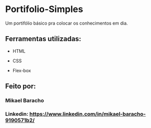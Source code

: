 # Portifolio-Simples
Um portifólio básico pra colocar os conhecimentos em dia.

## Ferramentas utilizadas:

* HTML

* CSS

* Flex-box

## Feito por:

### Mikael Baracho

### Linkedin: https://www.linkedin.com/in/mikael-baracho-9190571b2/

